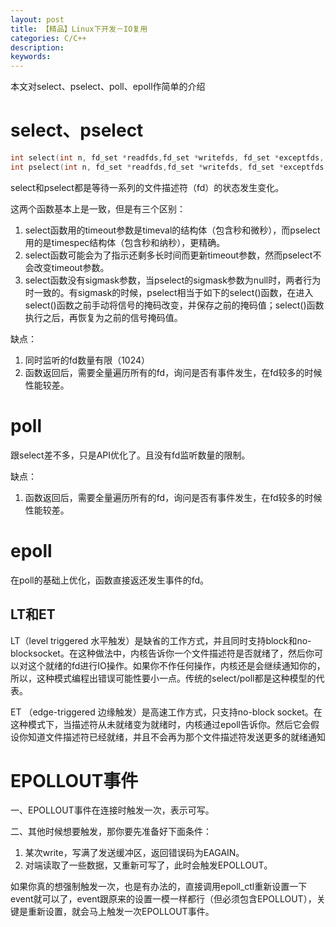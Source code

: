```yaml
---
layout: post
title: 【精品】Linux下开发－IO复用
categories: C/C++ 
description: 
keywords: 
---
```


本文对select、pselect、poll、epoll作简单的介绍

# select、pselect
```c
int select(int n, fd_set *readfds,fd_set *writefds, fd_set *exceptfds, struct timeval *timeout);
int pselect(int n, fd_set *readfds,fd_set *writefds, fd_set *exceptfds, const struct timespec *timeout, constsigset_t *sigmask);
```
select和pselect都是等待一系列的文件描述符（fd）的状态发生变化。

这两个函数基本上是一致，但是有三个区别：
1. select函数用的timeout参数是timeval的结构体（包含秒和微秒），而pselect用的是timespec结构体（包含秒和纳秒），更精确。
2. select函数可能会为了指示还剩多长时间而更新timeout参数，然而pselect不会改变timeout参数。
3. select函数没有sigmask参数，当pselect的sigmask参数为null时，两者行为时一致的。有sigmask的时候，pselect相当于如下的select()函数，在进入select()函数之前手动将信号的掩码改变，并保存之前的掩码值；select()函数执行之后，再恢复为之前的信号掩码值。

 
缺点：
1. 同时监听的fd数量有限（1024）
2. 函数返回后，需要全量遍历所有的fd，询问是否有事件发生，在fd较多的时候性能较差。



# poll
跟select差不多，只是API优化了。且没有fd监听数量的限制。

缺点：
1. 函数返回后，需要全量遍历所有的fd，询问是否有事件发生，在fd较多的时候性能较差。



# epoll

在poll的基础上优化，函数直接返还发生事件的fd。
 
## LT和ET

LT（level triggered 水平触发）是缺省的工作方式，并且同时支持block和no-blocksocket。在这种做法中，内核告诉你一个文件描述符是否就绪了，然后你可以对这个就绪的fd进行IO操作。如果你不作任何操作，内核还是会继续通知你的，所以，这种模式编程出错误可能性要小一点。传统的select/poll都是这种模型的代表。
 
ET （edge-triggered 边缘触发）是高速工作方式，只支持no-block socket。在这种模式下，当描述符从未就绪变为就绪时，内核通过epoll告诉你。然后它会假设你知道文件描述符已经就绪，并且不会再为那个文件描述符发送更多的就绪通知

# EPOLLOUT事件

一、EPOLLOUT事件在连接时触发一次，表示可写。

二、其他时候想要触发，那你要先准备好下面条件：
1. 某次write，写满了发送缓冲区，返回错误码为EAGAIN。
2. 对端读取了一些数据，又重新可写了，此时会触发EPOLLOUT。
 
如果你真的想强制触发一次，也是有办法的，直接调用epoll_ctl重新设置一下event就可以了，event跟原来的设置一模一样都行（但必须包含EPOLLOUT），关键是重新设置，就会马上触发一次EPOLLOUT事件。
 
 
 
 
 

